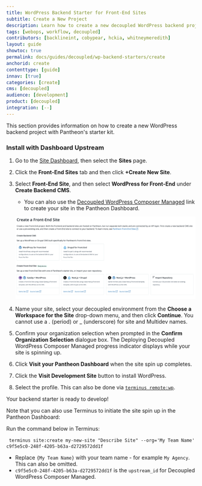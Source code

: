 ```yaml
---
title: WordPress Backend Starter for Front-End Sites
subtitle: Create a New Project
description: Learn how to create a new decoupled WordPress backend project.
tags: [webops, workflow, decoupled]
contributors: [backlineint, cobypear, hckia, whitneymeredith]
layout: guide
showtoc: true
permalink: docs/guides/decoupled/wp-backend-starters/create
anchorid: create
contenttype: [guide]
innav: [true]
categories: [create]
cms: [decoupled]
audience: [development]
product: [decoupled]
integration: [--]
---
```


This section provides information on how to create a new WordPress backend project with Pantheon's starter kit.

### Install with Dashboard Upstream

1. Go to the [Site Dashboard](/guides/account-mgmt/workspace-sites-teams/sites#site-dashboard), then select the **Sites** page.

1. Click the **Front-End Sites** tab and then click **+Create New Site**.

1. Select **Front-End Site**, and then select **WordPress for Front-End** under **Create Backend CMS**.

    - You can also use the [Decoupled WordPress Composer Managed](https://dashboard.pantheon.io/sites/create?upstream_id=c9f5e5c0-248f-4205-b63a-d2729572dd1f) link to create your site in the Pantheon Dashboard.

    ![select a starter](../../../../images/decoupled-select-starter.png)

1. Name your site, select your decoupled environment from the **Choose a Workspace for the Site** drop-down menu, and then click **Continue**. You cannot use a . (period) or _ (underscore) for site and Multidev names.

1. Confirm your organization selection when prompted in the **Confirm Organization Selection** dialogue box. The Deploying Decoupled WordPress Composer Managed progress indicator displays while your site is spinning up.

1. Click **Visit your Pantheon Dashboard** when the site spin up completes.

1. Click the **Visit Development Site** button to install WordPress.

1. Select the profile. This can also be done via
[`terminus remote:wp`](/terminus/commands/remote-wp).

Your backend starter is ready to develop!

Note that you can also use Terminus to initiate the site spin up in the Pantheon Dashboard:

Run the command below in Terminus:

```bash{promptUser: user}
 terminus site:create my-new-site "Describe Site" --org='My Team Name' c9f5e5c0-248f-4205-b63a-d2729572dd1f
```

<Alert title="Note"  type="info" >

  - Replace `{My Team Name}` with your team name - for example `My Agency`. This can also be omitted.
  - `c9f5e5c0-248f-4205-b63a-d2729572dd1f` is the `upstream_id` for Decoupled WordPress Composer Managed.

</Alert>